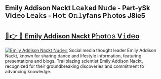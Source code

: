 ## Emily Addison Nackt L𝚎a𝚔ed N𝚞𝚍e - Part-ySk Vi𝚍𝚎o L𝚎a𝚔s - H𝚘𝚝 O𝚗𝚕yf𝚊ns P𝚑𝚘tos J8ie5

# <h2><a href="http://kfcdv5n.oniu.top/?m=Emily+Addison+Nackt">🔗👉 🔴 Emily Addison Nackt P𝚑ot𝚘𝚜 V𝚒d𝚎o</a></h2>

[![Emily Addison Nackt Nu𝚍e𝚜](https://i.imgur.com/0qMVB7G.gif)](http://kfcdv5n.oniu.top/?m=Emily+Addison+Nackt)
Social media thought leader Emily Addison Nackt, known for sharing dance and lifestyle information, featuring presentations and blogs. Trailblazing scientist Emily Addison Nackt, recognized for their groundbreaking discoveries and commitment to advancing knowledge.  
